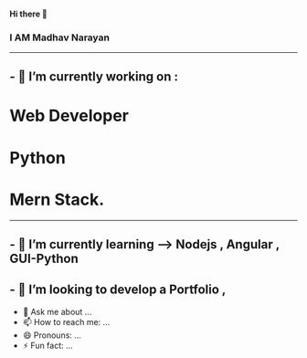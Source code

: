 #### Hi there 👋

### I AM Madhav Narayan
<hr>

## - 🔭 I’m currently working on :
# Web Developer 
# Python 
# Mern Stack.

<hr>

## - 🌱 I’m currently learning --> Nodejs , Angular , GUI-Python
## - 🤔 I’m looking to develop a Portfolio , 
- 💬 Ask me about ...
- 📫 How to reach me: ...
- 😄 Pronouns: ...
- ⚡ Fun fact: ...

